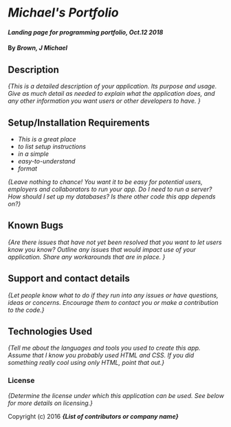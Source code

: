 # _Michael's Portfolio_

#### _Landing page for programming portfolio, Oct.12 2018_

#### By _**Brown, J Michael**_

## Description

_{This is a detailed description of your application. Its purpose and usage.  Give as much detail as needed to explain what the application does, and any other information you want users or other developers to have. }_

## Setup/Installation Requirements

* _This is a great place_
* _to list setup instructions_
* _in a simple_
* _easy-to-understand_
* _format_

_{Leave nothing to chance! You want it to be easy for potential users, employers and collaborators to run your app. Do I need to run a server? How should I set up my databases? Is there other code this app depends on?}_

## Known Bugs

_{Are there issues that have not yet been resolved that you want to let users know you know?  Outline any issues that would impact use of your application.  Share any workarounds that are in place. }_

## Support and contact details

_{Let people know what to do if they run into any issues or have questions, ideas or concerns.  Encourage them to contact you or make a contribution to the code.}_

## Technologies Used

_{Tell me about the languages and tools you used to create this app. Assume that I know you probably used HTML and CSS. If you did something really cool using only HTML, point that out.}_

### License

*{Determine the license under which this application can be used.  See below for more details on licensing.}*

Copyright (c) 2016 **_{List of contributors or company name}_**
